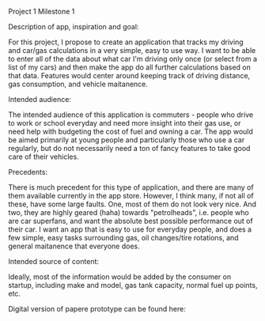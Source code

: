 Project 1 Milestone 1 

Description of app, inspiration and goal:

For this project, I propose to create an application that tracks my driving and car/gas calculations in a very simple, easy to use way.  I want to be able to enter all of the data about what car I'm driving only once (or select from a list of my cars) and then make the app do all further calculations based on that data. Features would center around keeping track of driving distance, gas consumption, and vehicle maitanence. 

Intended audience:

The intended audience of this application is commuters - people who drive to work or school everyday and need more insight into their gas use, or need help with budgeting the cost of fuel and owning a car. The app would be aimed primarily at young people and particularly those who use a car regularly, but do not necessarily need a ton of fancy features to take good care of their vehicles. 

Precedents: 

There is much precedent for this type of application, and there are many of them available currently in the app store. However, I think many, if not all of these, have some large faults. One, most of them do not look very nice. And two, they are highly geared (haha) towards "petrolheads", i.e. people who are car superfans, and want the absolute best possible performance out of their car. I want an app that is easy to use for everyday people, and does a few simple, easy tasks surrounding gas, oil changes/tire rotations, and general maitanence that everyone does. 

Intended source of content: 

Ideally, most of the information would be added by the consumer on startup, including make and model, gas tank capacity, normal fuel up points, etc. 

Digital version of papere prototype can be found here: 
